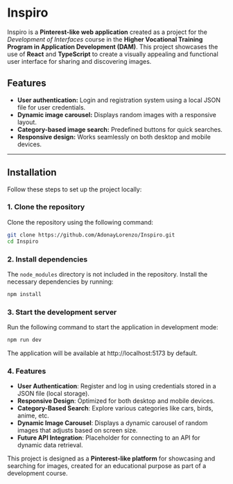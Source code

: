 # Inspiro

Inspiro is a **Pinterest-like web application** created as a project for the *Development of Interfaces* course in the **Higher Vocational Training Program in Application Development (DAM)**. This project showcases the use of **React** and **TypeScript** to create a visually appealing and functional user interface for sharing and discovering images.

## Features

- **User authentication:** Login and registration system using a local JSON file for user credentials.
- **Dynamic image carousel:** Displays random images with a responsive layout.
- **Category-based image search:** Predefined buttons for quick searches.
- **Responsive design:** Works seamlessly on both desktop and mobile devices.

---

## Installation

Follow these steps to set up the project locally:

### 1. Clone the repository
Clone the repository using the following command:
```bash
git clone https://github.com/AdonayLorenzo/Inspiro.git
cd Inspiro
```

### 2. Install dependencies
The `node_modules` directory is not included in the repository. Install the necessary dependencies by running:
```bash
npm install
```

### 3. Start the development server
Run the following command to start the application in development mode:
```bash
npm run dev
```
The application will be available at http://localhost:5173 by default.

### 4. Features
- **User Authentication**: Register and log in using credentials stored in a JSON file (local storage).
- **Responsive Design**: Optimized for both desktop and mobile devices.
- **Category-Based Search**: Explore various categories like cars, birds, anime, etc.
- **Dynamic Image Carousel**: Displays a dynamic carousel of random images that adjusts based on screen size.
- **Future API Integration**: Placeholder for connecting to an API for dynamic data retrieval.

This project is designed as a **Pinterest-like platform** for showcasing and searching for images, created for an educational purpose as part of a development course.



